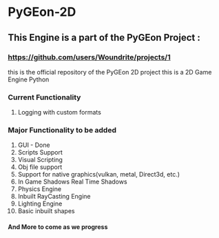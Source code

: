 # PyGEon-2D
## This Engine is a part of the PyGEon Project :
   ### https://github.com/users/Woundrite/projects/1
this is the official repository of the PyGEon 2D project
this is a 2D Game Engine Python

### Current Functionality
1) Logging with custom formats


### Major Functionality to be added
1) GUI - Done
2) Scripts Support
3) Visual Scripting
4) Obj file support
5) Support for native graphics(vulkan, metal, Direct3d, etc.)
6) In Game Shadows Real Time Shadows
7) Physics Engine
8) Inbuilt RayCasting Engine
9) Lighting Engine
10) Basic inbuilt shapes
####		 And More to come as we progress
